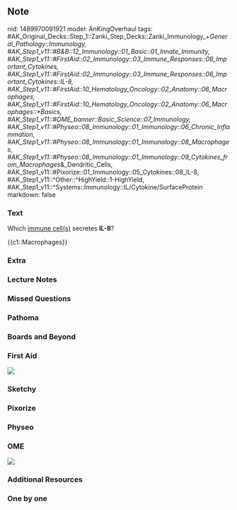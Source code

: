 ## Note
nid: 1489970091921
model: AnKingOverhaul
tags: #AK_Original_Decks::Step_1::Zanki_Step_Decks::Zanki_Immunology_+_General_Pathology::Immunology, #AK_Step1_v11::#B&B::12_Immunology::01_Basic::01_Innate_Immunity, #AK_Step1_v11::#FirstAid::02_Immunology::03_Immune_Responses::06_Important_Cytokines, #AK_Step1_v11::#FirstAid::02_Immunology::03_Immune_Responses::06_Important_Cytokines::IL-8, #AK_Step1_v11::#FirstAid::10_Hematology_Oncology::02_Anatomy::06_Macrophages, #AK_Step1_v11::#FirstAid::10_Hematology_Oncology::02_Anatomy::06_Macrophages::*Basics, #AK_Step1_v11::#OME_banner::Basic_Science::07_Immunology, #AK_Step1_v11::#Physeo::08_Immunology::01_Immunology::06_Chronic_Inflammation, #AK_Step1_v11::#Physeo::08_Immunology::01_Immunology::08_Macrophages, #AK_Step1_v11::#Physeo::08_Immunology::01_Immunology::09_Cytokines_from_Macrophages_&_Dendritic_Cells, #AK_Step1_v11::#Pixorize::01_Immunology::05_Cytokines::08_IL-8, #AK_Step1_v11::^Other::^HighYield::1-HighYield, #AK_Step1_v11::^Systems::Immunology::IL/Cytokine/SurfaceProtein
markdown: false

### Text
Which <u>immune cell(s)</u> secretes <b>IL-8</b>?
<div>
  {{c1::Macrophages}}
</div>

### Extra


### Lecture Notes


### Missed Questions


### Pathoma


### Boards and Beyond


### First Aid
<img src="tmpjDTP18.png">

### Sketchy


### Pixorize


### Physeo


### OME
<div class="ome-widget">
  <a href=
  "https://onlinemeded.org/spa/immunology?ref=anki"><img src=
  "_OME_AnkiFlashcards_Topic_5.png"></a>
</div>

### Additional Resources


### One by one

